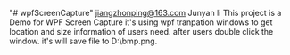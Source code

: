"# wpfScreenCapture" 
jiangzhonping@163.com Junyan li
This project is a Demo for WPF Screen Capture
it's using wpf tranpation windows to get location and size information of users need. after users double click the window. it's will
save file to D:\bmp.png.